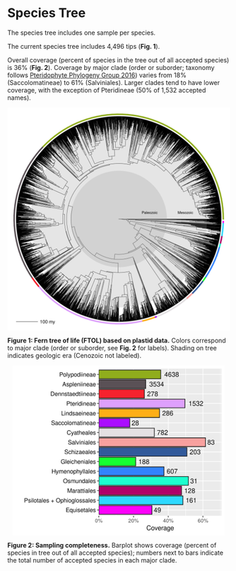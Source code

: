 Species Tree
================

The species tree includes one sample per species.

The current species tree includes 4,496 tips (**Fig. 1**).

Overall coverage (percent of species in the tree out of all accepted
species) is 36% (**Fig. 2**). Coverage by major clade (order or
suborder; taxonomy follows [Pteridophyte Phylogeny
Group 2016](https://doi.org/10.1111/jse.12229)) varies from 18%
(Saccolomatineae) to 61% (Salviniales). Larger clades tend to have lower
coverage, with the exception of Pteridineae (50% of 1,532 accepted
names).

<img src="species_tree_files/figure-gfm/plot-tree-1.png" width="768" style="display: block; margin: auto;" />

**Figure 1: Fern tree of life (FTOL) based on plastid data.** Colors
correspond to major clade (order or suborder, see **Fig. 2** for
labels). Shading on tree indicates geologic era (Cenozoic not labeled).

<img src="species_tree_files/figure-gfm/plot-bars-1.png" width="480" style="display: block; margin: auto;" />

**Figure 2: Sampling completeness.** Barplot shows coverage (percent of
species in tree out of all accepted species); numbers next to bars
indicate the total number of accepted species in each major clade.
